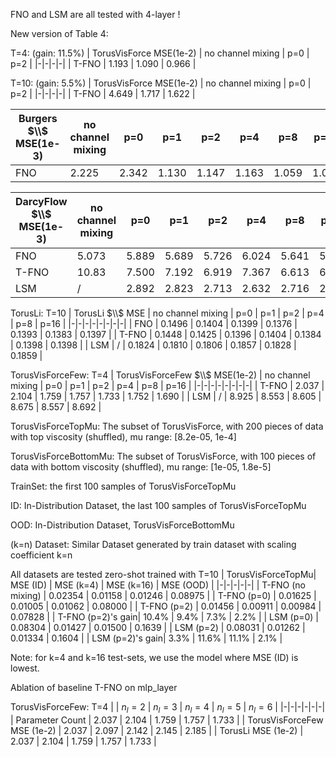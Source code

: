 FNO and LSM are all tested with 4-layer !

New version of Table 4:

T=4: (gain: 11.5%)
| TorusVisForce MSE(1e-2) | no channel mixing | p=0 | p=2 |
|-|-|-|-|
| T-FNO         | 1.193 | 1.090 | 0.966 |

T=10: (gain: 5.5%)
| TorusVisForce MSE(1e-2) | no channel mixing | p=0 | p=2 |
|-|-|-|-|
| T-FNO         | 4.649 | 1.717 | 1.622 |

| Burgers $\\$ MSE(1e-3) | no channel mixing | p=0 | p=1 | p=2 | p=4 | p=8 | p=16 |
|-|-|-|-|-|-|-|-|
| FNO | 2.225 | 2.342 | 1.130 | 1.147 | 1.163 | 1.059 | 1.071 |

| DarcyFlow $\\$ MSE(1e-3) | no channel mixing | p=0 | p=1 | p=2 | p=4 | p=8 | p=16 |
|-|-|-|-|-|-|-|-|
| FNO         | 5.073 | 5.889 | 5.689 | 5.726 | 6.024 | 5.641 | 5.487 |
| T-FNO       | 10.83 | 7.500 | 7.192 | 6.919 | 7.367 | 6.613 | 6.807 |
| LSM         | / | 2.892 | 2.823 | 2.713 | 2.632 | 2.716 | 2.720 |

TorusLi: T=10
| TorusLi $\\$ MSE | no channel mixing | p=0 | p=1 | p=2 | p=4 | p=8 | p=16 |
|-|-|-|-|-|-|-|-|
| FNO         | 0.1496 | 0.1404 | 0.1399 | 0.1376 | 0.1393 | 0.1383 | 0.1397 |
| T-FNO       | 0.1448 | 0.1425 | 0.1396 | 0.1404 | 0.1384 | 0.1398 | 0.1398 |
| LSM         | / | 0.1824 | 0.1810 | 0.1806 | 0.1857 | 0.1828 | 0.1859 |


TorusVisForceFew: T=4
| TorusVisForceFew $\\$ MSE(1e-2) | no channel mixing | p=0 | p=1 | p=2 | p=4 | p=8 | p=16 |
|-|-|-|-|-|-|-|-|
| T-FNO       | 2.037 | 2.104 | 1.759 | 1.757 | 1.733 | 1.752 | 1.690 |
| LSM         | / | 8.925 | 8.553 | 8.605 | 8.675 | 8.557 | 8.692 |




TorusVisForceTopMu: The subset of TorusVisForce, with 200 pieces of data with top viscosity (shuffled), mu range: [8.2e-05, 1e-4]

TorusVisForceBottomMu: The subset of TorusVisForce, with 100 pieces of data with bottom viscosity (shuffled), mu range: [1e-05, 1.8e-5]

TrainSet: the first 100 samples of TorusVisForceTopMu

ID: In-Distribution Dataset, the last 100 samples of TorusVisForceTopMu

OOD: In-Distribution Dataset, TorusVisForceBottomMu

(k=n) Dataset: Similar Dataset generated by train dataset with scaling coefficient k=n

All datasets are tested zero-shot
trained with T=10
| TorusVisForceTopMu| MSE (ID) | MSE (k=4) | MSE (k=16) | MSE (OOD) |
|-|-|-|-|-|
| T-FNO (no mixing) | 0.02354 | 0.01158 | 0.01246 | 0.08975 |
| T-FNO (p=0)       | 0.01625 | 0.01005 | 0.01062 | 0.08000 |
| T-FNO (p=2)       | 0.01456 | 0.00911 | 0.00984 | 0.07828 |
| T-FNO (p=2)'s gain| 10.4%   | 9.4%    | 7.3%    | 2.2%    |
| LSM   (p=0)       | 0.08304 | 0.01427 | 0.01500 | 0.1639  |
| LSM   (p=2)       | 0.08031 | 0.01262 | 0.01334 | 0.1604  |
| LSM   (p=2)'s gain| 3.3%    | 11.6%   | 11.1%   | 2.1%    |

Note: for k=4 and k=16 test-sets, we use the model where MSE (ID) is lowest. 

Ablation of baseline T-FNO on mlp_layer

TorusVisForceFew: T=4
|  | $n_l=2$ | $n_l=3$ | $n_l=4$ | $n_l=5$ | $n_l=6$ |
|-|-|-|-|-|-|
| Parameter Count | 2.037 | 2.104 | 1.759 | 1.757 | 1.733 |
| TorusVisForceFew MSE (1e-2) | 2.037 | 2.097 | 2.142 | 2.145 | 2.185 |
| TorusLi MSE (1e-2)       | 2.037 | 2.104 | 1.759 | 1.757 | 1.733 |



